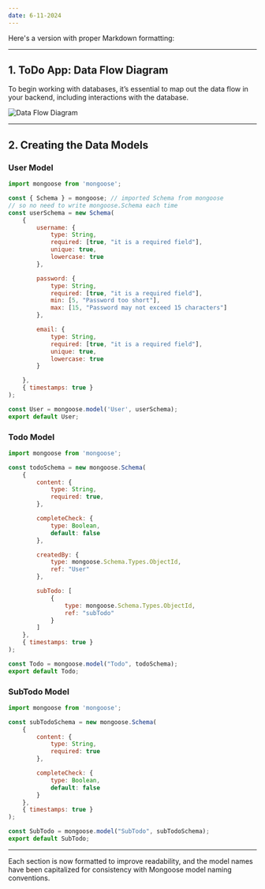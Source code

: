 ```yaml
---
date: 6-11-2024
---
```

Here's a version with proper Markdown formatting:

---

## 1. ToDo App: Data Flow Diagram
To begin working with databases, it’s essential to map out the data flow in your backend, including interactions with the database.

![Data Flow Diagram](diagram-export-6-11-2024-7_08_38-pm.png)

---

## 2. Creating the Data Models

### User Model
```javascript
import mongoose from 'mongoose';

const { Schema } = mongoose; // imported Schema from mongoose 
// so no need to write mongoose.Schema each time
const userSchema = new Schema(
    {
        username: {
            type: String,
            required: [true, "it is a required field"],
            unique: true,
            lowercase: true
        },

        password: {
            type: String,
            required: [true, "it is a required field"],
            min: [5, "Password too short"],
            max: [15, "Password may not exceed 15 characters"]
        },

        email: {
            type: String,
            required: [true, "it is a required field"],
            unique: true,
            lowercase: true
        }

    },
    { timestamps: true }
);

const User = mongoose.model('User', userSchema);
export default User;
```

### Todo Model
```javascript
import mongoose from 'mongoose';

const todoSchema = new mongoose.Schema(
    {
        content: {
            type: String,
            required: true,
        },

        completeCheck: {
            type: Boolean,
            default: false
        },

        createdBy: {
            type: mongoose.Schema.Types.ObjectId,
            ref: "User"
        },

        subTodo: [
            {
                type: mongoose.Schema.Types.ObjectId,
                ref: "subTodo"
            }
        ]
    },
    { timestamps: true }
);

const Todo = mongoose.model("Todo", todoSchema);
export default Todo;
```

### SubTodo Model
```javascript
import mongoose from 'mongoose';

const subTodoSchema = new mongoose.Schema(
    {
        content: {
            type: String,
            required: true
        },

        completeCheck: {
            type: Boolean,
            default: false
        }
    },
    { timestamps: true }
);

const SubTodo = mongoose.model("SubTodo", subTodoSchema);
export default SubTodo;
```

---

Each section is now formatted to improve readability, and the model names have been capitalized for consistency with Mongoose model naming conventions.